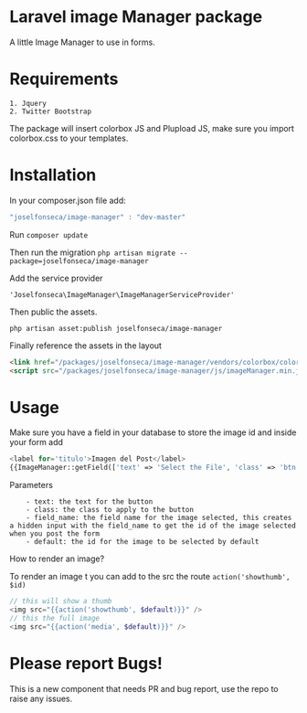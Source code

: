 Laravel image Manager package
=============================

A little Image Manager to use in forms.

Requirements
============================
    1. Jquery
    2. Twitter Bootstrap

The package will insert colorbox JS and Plupload JS, make sure you import colorbox.css to your templates.


Installation
============================
In your composer.json file add:

```js
"joselfonseca/image-manager" : "dev-master"
```

Run `composer update`

Then run the migration
`php artisan migrate --package=joselfonseca/image-manager`

Add the service provider

`'Joselfonseca\ImageManager\ImageManagerServiceProvider'`

Then public the assets.

`php artisan asset:publish joselfonseca/image-manager`

Finally reference the assets in the layout

```html
<link href="/packages/joselfonseca/image-manager/vendors/colorbox/colorbox.css" rel="stylesheet">
<script src="/packages/joselfonseca/image-manager/js/imageManager.min.js"></script>
```

Usage
================================

Make sure you have a field in your database to store the image id and inside your form add

```php
<label for='titulo'>Imagen del Post</label>
{{ImageManager::getField(['text' => 'Select the File', 'class' => 'btn btn-primary', 'field_name' => 'your_field_name', 'default' => '12'])}}
```

Parameters
```
    - text: the text for the button
    - class: the class to apply to the button
    - field_name: the field name for the image selected, this creates a hidden input with the field_name to get the id of the image selected when you post the form
    - default: the id for the image to be selected by default
```

How to render an image?

To render an image t you can add to the src the route `action('showthumb', $id)`

```php
// this will show a thumb
<img src="{{action('showthumb', $default)}}" />
// this the full image
<img src="{{action('media', $default)}}" />
```

Please report Bugs!
===============================

This is a new component that needs PR and bug report, use the repo to raise any issues.